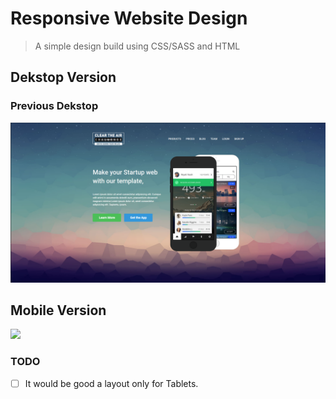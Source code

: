 # Responsive Website Design

> A simple design build using CSS/SASS and HTML

## Dekstop Version


### Previous Dekstop

[![alt text](./img/final-desktop.png)](https://bidodev.github.io/responsive-site-design/)


## Mobile Version
![ ](https://media.giphy.com/media/keaU4erFrbicH2fz7K/giphy.gif  "Mobile Version")

### TODO

- [ ]  It would be good a layout only for Tablets.